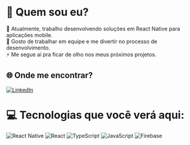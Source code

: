 # 💫 Quem sou eu?
🔭 Atualmente, trabalho desenvolvendo soluções em React Native para aplicações mobile.<br>👯 Gosto de trabalhar em equipe e me divertir no processo de desenvolvimento.<br>⚡ Me segue aí pra ficar de olho nos meus próximos projetos.


## 🌐 Onde me encontrar?
[![LinkedIn](https://img.shields.io/badge/LinkedIn-%230077B5.svg?logo=linkedin&logoColor=white)](https://linkedin.com/in/https://www.linkedin.com/in/nathan-moreira-de-macedo/) 

# 💻 Tecnologias que você verá aqui:
![React Native](https://img.shields.io/badge/react_native-%2320232a.svg?style=for-the-badge&logo=react&logoColor=%2361DAFB) ![React](https://img.shields.io/badge/react-%2320232a.svg?style=for-the-badge&logo=react&logoColor=%2361DAFB) ![TypeScript](https://img.shields.io/badge/typescript-%23007ACC.svg?style=for-the-badge&logo=typescript&logoColor=white) ![JavaScript](https://img.shields.io/badge/javascript-%23323330.svg?style=for-the-badge&logo=javascript&logoColor=%23F7DF1E) ![Firebase](https://img.shields.io/badge/firebase-%23039BE5.svg?style=for-the-badge&logo=firebase)
